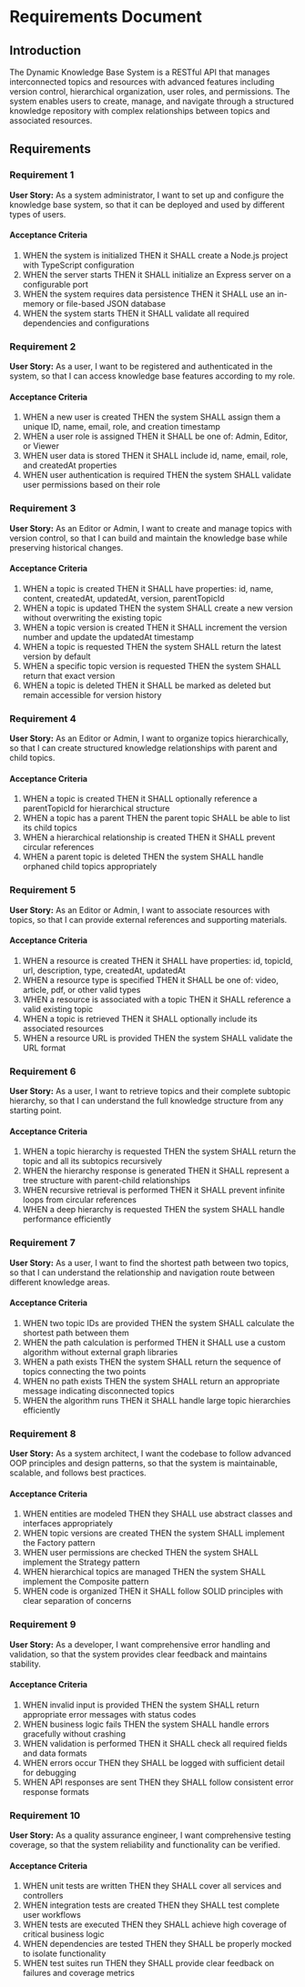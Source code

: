 # Requirements Document

## Introduction

The Dynamic Knowledge Base System is a RESTful API that manages interconnected topics and resources with advanced features including version control, hierarchical organization, user roles, and permissions. The system enables users to create, manage, and navigate through a structured knowledge repository with complex relationships between topics and associated resources.

## Requirements

### Requirement 1

**User Story:** As a system administrator, I want to set up and configure the knowledge base system, so that it can be deployed and used by different types of users.

#### Acceptance Criteria

1. WHEN the system is initialized THEN it SHALL create a Node.js project with TypeScript configuration
2. WHEN the server starts THEN it SHALL initialize an Express server on a configurable port
3. WHEN the system requires data persistence THEN it SHALL use an in-memory or file-based JSON database
4. WHEN the system starts THEN it SHALL validate all required dependencies and configurations

### Requirement 2

**User Story:** As a user, I want to be registered and authenticated in the system, so that I can access knowledge base features according to my role.

#### Acceptance Criteria

1. WHEN a new user is created THEN the system SHALL assign them a unique ID, name, email, role, and creation timestamp
2. WHEN a user role is assigned THEN it SHALL be one of: Admin, Editor, or Viewer
3. WHEN user data is stored THEN it SHALL include id, name, email, role, and createdAt properties
4. WHEN user authentication is required THEN the system SHALL validate user permissions based on their role

### Requirement 3

**User Story:** As an Editor or Admin, I want to create and manage topics with version control, so that I can build and maintain the knowledge base while preserving historical changes.

#### Acceptance Criteria

1. WHEN a topic is created THEN it SHALL have properties: id, name, content, createdAt, updatedAt, version, parentTopicId
2. WHEN a topic is updated THEN the system SHALL create a new version without overwriting the existing topic
3. WHEN a topic version is created THEN it SHALL increment the version number and update the updatedAt timestamp
4. WHEN a topic is requested THEN the system SHALL return the latest version by default
5. WHEN a specific topic version is requested THEN the system SHALL return that exact version
6. WHEN a topic is deleted THEN it SHALL be marked as deleted but remain accessible for version history

### Requirement 4

**User Story:** As an Editor or Admin, I want to organize topics hierarchically, so that I can create structured knowledge relationships with parent and child topics.

#### Acceptance Criteria

1. WHEN a topic is created THEN it SHALL optionally reference a parentTopicId for hierarchical structure
2. WHEN a topic has a parent THEN the parent topic SHALL be able to list its child topics
3. WHEN a hierarchical relationship is created THEN it SHALL prevent circular references
4. WHEN a parent topic is deleted THEN the system SHALL handle orphaned child topics appropriately

### Requirement 5

**User Story:** As an Editor or Admin, I want to associate resources with topics, so that I can provide external references and supporting materials.

#### Acceptance Criteria

1. WHEN a resource is created THEN it SHALL have properties: id, topicId, url, description, type, createdAt, updatedAt
2. WHEN a resource type is specified THEN it SHALL be one of: video, article, pdf, or other valid types
3. WHEN a resource is associated with a topic THEN it SHALL reference a valid existing topic
4. WHEN a topic is retrieved THEN it SHALL optionally include its associated resources
5. WHEN a resource URL is provided THEN the system SHALL validate the URL format

### Requirement 6

**User Story:** As a user, I want to retrieve topics and their complete subtopic hierarchy, so that I can understand the full knowledge structure from any starting point.

#### Acceptance Criteria

1. WHEN a topic hierarchy is requested THEN the system SHALL return the topic and all its subtopics recursively
2. WHEN the hierarchy response is generated THEN it SHALL represent a tree structure with parent-child relationships
3. WHEN recursive retrieval is performed THEN it SHALL prevent infinite loops from circular references
4. WHEN a deep hierarchy is requested THEN the system SHALL handle performance efficiently

### Requirement 7

**User Story:** As a user, I want to find the shortest path between two topics, so that I can understand the relationship and navigation route between different knowledge areas.

#### Acceptance Criteria

1. WHEN two topic IDs are provided THEN the system SHALL calculate the shortest path between them
2. WHEN the path calculation is performed THEN it SHALL use a custom algorithm without external graph libraries
3. WHEN a path exists THEN the system SHALL return the sequence of topics connecting the two points
4. WHEN no path exists THEN the system SHALL return an appropriate message indicating disconnected topics
5. WHEN the algorithm runs THEN it SHALL handle large topic hierarchies efficiently

### Requirement 8

**User Story:** As a system architect, I want the codebase to follow advanced OOP principles and design patterns, so that the system is maintainable, scalable, and follows best practices.

#### Acceptance Criteria

1. WHEN entities are modeled THEN they SHALL use abstract classes and interfaces appropriately
2. WHEN topic versions are created THEN the system SHALL implement the Factory pattern
3. WHEN user permissions are checked THEN the system SHALL implement the Strategy pattern
4. WHEN hierarchical topics are managed THEN the system SHALL implement the Composite pattern
5. WHEN code is organized THEN it SHALL follow SOLID principles with clear separation of concerns

### Requirement 9

**User Story:** As a developer, I want comprehensive error handling and validation, so that the system provides clear feedback and maintains stability.

#### Acceptance Criteria

1. WHEN invalid input is provided THEN the system SHALL return appropriate error messages with status codes
2. WHEN business logic fails THEN the system SHALL handle errors gracefully without crashing
3. WHEN validation is performed THEN it SHALL check all required fields and data formats
4. WHEN errors occur THEN they SHALL be logged with sufficient detail for debugging
5. WHEN API responses are sent THEN they SHALL follow consistent error response formats

### Requirement 10

**User Story:** As a quality assurance engineer, I want comprehensive testing coverage, so that the system reliability and functionality can be verified.

#### Acceptance Criteria

1. WHEN unit tests are written THEN they SHALL cover all services and controllers
2. WHEN integration tests are created THEN they SHALL test complete user workflows
3. WHEN tests are executed THEN they SHALL achieve high coverage of critical business logic
4. WHEN dependencies are tested THEN they SHALL be properly mocked to isolate functionality
5. WHEN test suites run THEN they SHALL provide clear feedback on failures and coverage metrics
